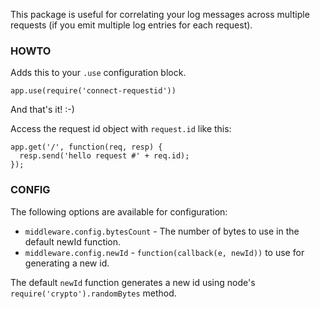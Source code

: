 
This package is useful for correlating your log messages across multiple requests
(if you emit multiple log entries for each request).

### HOWTO

Adds this to your `.use` configuration block.

    app.use(require('connect-requestid'))

And that's it! :-)

Access the request id object with `request.id` like this:

    app.get('/', function(req, resp) {
      resp.send('hello request #' + req.id);
    });

### CONFIG

The following options are available for configuration:

* `middleware.config.bytesCount` - The number of bytes to use in the default newId function.
* `middleware.config.newId` - `function(callback(e, newId))` to use for generating a new id.

The default `newId` function generates a new id using node's `require('crypto').randomBytes` method.

